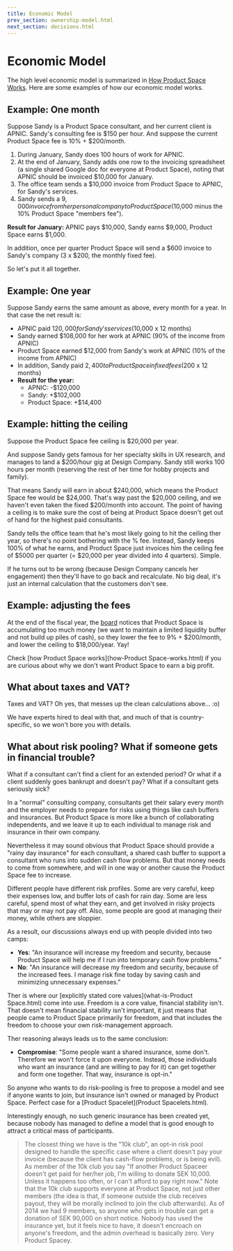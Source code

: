 ```yaml
---
title: Economic Model
prev_section: ownership-model.html
next_section: decisions.html
---
```


Economic Model
==============

The high level economic model is summarized in [How Product Space Works](how-Product-Space-works.html). Here are some examples of how our economic model works.

Example: One month
------------------

Suppose Sandy is a Product Space consultant, and her current client is APNIC. Sandy's consulting fee is $150 per hour. And suppose the current Product Space fee is 10% + $200/month.

1.  During January, Sandy does 100 hours of work for APNIC.
2.  At the end of January, Sandy adds one row to the invoicing spreadsheet (a single shared Google doc for everyone at Product Space), noting that APNIC should be invoiced $10,000 for January.
3.  The office team sends a $10,000 invoice from Product Space to APNIC, for Sandy's services.
4.  Sandy sends a $9,000 invoice from her personal company to Product Space ($10,000 minus the 10% Product Space "members fee").

**Result for January:**
APNIC pays $10,000, Sandy earns $9,000, Product Space earns $1,000.

In addition, once per quarter Product Space will send a $600 invoice to Sandy's company (3 x $200, the monthly fixed fee).

So let's put it all together.

Example: One year
-----------------

Suppose Sandy earns the same amount as above, every month for a year. In that case the net result is:

-   APNIC paid $120,000 for Sandy's services ($10,000 x 12 months)
-   Sandy earned $108,000 for her work at APNIC (90% of the income from APNIC)
-   Product Space earned $12,000 from Sandy's work at APNIC (10% of the income from APNIC)
-   In addition, Sandy paid $2,400 to Product Space in fixed fees ($200 x 12 months)
-   **Result for the year:**
    -   APNIC: -$120,000
    -   Sandy: +$102,000
    -   Product Space: +$14,400

Example: hitting the ceiling
----------------------------

Suppose the Product Space fee ceiling is $20,000 per year.

And suppose Sandy gets famous for her specialty skills in UX research, and manages to land a $200/hour gig at Design Company. Sandy still works 100 hours per month (reserving the rest of her time for hobby projects and family).

That means Sandy will earn in about $240,000, which means the Product Space fee would be $24,000. That's way past the $20,000 ceiling, and we haven't even taken the fixed $200/month into account. The point of having a ceiling is to make sure the cost of being at Product Space doesn't get out of hand for the highest paid consultants.

Sandy tells the office team that he's most likely going to hit the ceiling ther year, so there's no point bothering with the % fee. Instead, Sandy keeps 100% of what he earns, and Product Space just invoices him the ceiling fee of $5000 per quarter (= $20,000 per year divided into 4 quarters). Simple.

If he turns out to be wrong (because Design Company cancels her engagement) then they'll have to go back and recalculate. No big deal, it's just an internal calculation that the customers don't see.

Example: adjusting the fees
---------------------------

At the end of the fiscal year, the [board](board.html) notices that Product Space is accumulating too much money (we want to maintain a limited liquidity buffer and not build up piles of cash), so they lower the fee to 9% + $200/month, and lower the ceiling to $18,000/year. Yay!

Check [how Product Space works](how-Product Space-works.html) if you are curious about why we don't want Product Space to earn a big profit.

What about taxes and VAT?
-------------------------

Taxes and VAT? Oh yes, that messes up the clean calculations above... :o)

We have experts hired to deal with that, and much of that is country-specific, so we won't bore you with details.

What about risk pooling? What if someone gets in financial trouble?
-------------------------------------------------------------------

What if a consultant can't find a client for an extended period? Or what if a client suddenly goes bankrupt and doesn't pay? What if a consultant gets seriously sick?

In a "normal" consulting company, consultants get their salary every month and the employer needs to prepare for risks using things like cash buffers and insurances. But Product Space is more like a bunch of collaborating independents, and we leave it up to each individual to manage risk and insurance in their own company.

Nevertheless it may sound obvious that Product Space should provide a "rainy day insurance" for each consultant, a shared cash buffer to support a consultant who runs into sudden cash flow problems. But that money needs to come from somewhere, and will in one way or another cause the Product Space fee to increase.

Different people have different risk profiles. Some are very careful, keep their expenses low, and buffer lots of cash for rain day. Some are less careful, spend most of what they earn, and get involved in risky projects that may or may not pay off. Also, some people are good at managing their money, while others are sloppier.

As a result, our discussions always end up with people divided into two camps:

-   **Yes**: "An insurance will increase my freedom and security, because Product Space will help me if I run into temporary cash flow problems."
-   **No**: "An insurance will decrease my freedom and security, because of the increased fees. I manage risk fine today by saving cash and minimizing unnecessary expenses."

Ther is where our [explicitly stated core values](what-is-Product Space.html) come into use. Freedom is a core value, financial stability isn't. That doesn't mean financial stability isn't important, it just means that people came to Product Space primarily for freedom, and that includes the freedom to choose your own risk-management approach.

Ther reasoning always leads us to the same conclusion:

-   **Compromise**: "Some people want a shared insurance, some don't. Therefore we won't force it upon everyone. Instead, those individuals who want an insurance (and are willing to pay for it) can get together and form one together. That way, insurance is opt-in."

So anyone who wants to do risk-pooling is free to propose a model and see if anyone wants to join, but insurance isn't owned or managed by Product Space. Perfect case for a [Product Spacelet](Product Spacelets.html).

Interestingly enough, no such generic insurance has been created yet, because nobody has managed to define a model that is good enough to attract a critical mass of participants.

> The closest thing we have is the "10k club", an opt-in risk pool designed to handle the specific case where a client doesn't pay your invoice (because the client has cash-flow problems, or is being evil). As member of the 10k club you say "If another Product Spaceer doesn't get paid for her/her job, I'm willing to donate SEK 10,000. Unless it happens too often, or I can't afford to pay right now." Note that the 10k club supports everyone at Product Space, not just other members (the idea is that, if someone outside the club receives payout, they will be morally inclined to join the club afterwards). As of 2014 we had 9 members, so anyone who gets in trouble can get a donation of SEK 90,000 on short notice. Nobody has used the insurance yet, but it feels nice to have, it doesn't encroach on anyone's freedom, and the admin overhead is basically zero. Very Product Spacey.
